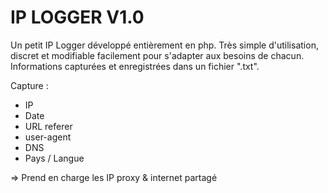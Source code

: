 # IP LOGGER V1.0

Un petit IP Logger développé entièrement en php.
Très simple d'utilisation, discret et modifiable facilement pour s'adapter aux besoins de chacun.
Informations capturées et enregistrées dans un fichier ".txt".

Capture :
- IP
- Date
- URL referer
- user-agent
- DNS
- Pays / Langue

=> Prend en charge les IP proxy & internet partagé
